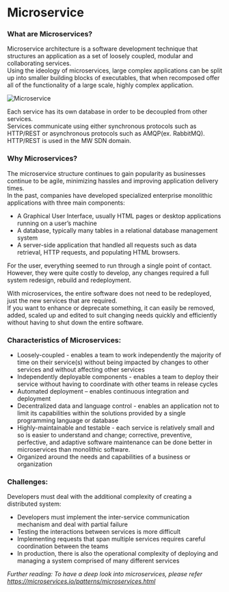 # Microservice


### What are Microservices?

Microservice architecture is a software development technique that structures an application as a set of loosely coupled, modular and collaborating services.  
Using the ideology of microservices, large complex applications can be split up into smaller building blocks of executables, that when recomposed offer all of the functionality of a large scale, highly complex application.  

![Microservice](./pictures/MicroService.png)  

Each service has its own database in order to be decoupled from other services.  
Services communicate using either synchronous protocols such as HTTP/REST or asynchronous protocols such as AMQP(ex. RabbitMQ).  
HTTP/REST is used in the MW SDN domain.  


### Why Microservices?

The microservice structure continues to gain popularity as businesses continue to be agile, minimizing hassles and improving application delivery times.  
In the past, companies have developed specialized enterprise monolithic applications with three main components:  
- A Graphical User Interface, usually HTML pages or desktop applications running on a user’s machine  
- A database, typically many tables in a relational database management system  
- A server-side application that handled all requests such as data retrieval, HTTP requests, and populating HTML browsers.  

For the user, everything seemed to run through a single point of contact.  
However, they were quite costly to develop, any changes required a full system redesign, rebuild and redeployment.  

With microservices, the entire software does not need to be redeployed, just the new services that are required.  
If you want to enhance or deprecate something, it can easily be removed, added, scaled up and edited to suit changing needs quickly and efficiently without having to shut down the entire software.  


### Characteristics of Microservices:

- Loosely-coupled - enables a team to work independently the majority of time on their service(s) without being impacted by changes to other services and without affecting other services  
- Independently deployable components - enables a team to deploy their service without having to coordinate with other teams in release cycles  
- Automated deployment – enables continuous integration and deployment  
- Decentralized data and language control - enables an application not to limit its capabilities within the solutions provided by a single programming language or database  
- Highly-maintainable and testable - each service is relatively small and so is easier to understand and change; corrective, preventive, perfective, and adaptive software maintenance can be done better in microservices than monolithic software.  
- Organized around the needs and capabilities of a business or organization  


### Challenges:

Developers must deal with the additional complexity of creating a distributed system:  
- Developers must implement the inter-service communication mechanism and deal with partial failure  
- Testing the interactions between services is more difficult  
- Implementing requests that span multiple services requires careful coordination between the teams  
- In production, there is also the operational complexity of deploying and managing a system comprised of many different services  


_Further reading:_
_To have a deep look into microservices, please refer https://microservices.io/patterns/microservices.html_
